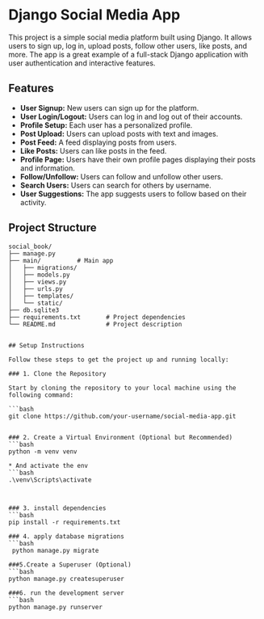 # Django Social Media App

This project is a simple social media platform built using Django. It allows users to sign up, log in, upload posts, follow other users, like posts, and more. The app is a great example of a full-stack Django application with user authentication and interactive features.

## Features

- **User Signup:** New users can sign up for the platform.
- **User Login/Logout:** Users can log in and log out of their accounts.
- **Profile Setup:** Each user has a personalized profile.
- **Post Upload:** Users can upload posts with text and images.
- **Post Feed:** A feed displaying posts from users.
- **Like Posts:** Users can like posts in the feed.
- **Profile Page:** Users have their own profile pages displaying their posts and information.
- **Follow/Unfollow:** Users can follow and unfollow other users.
- **Search Users:** Users can search for others by username.
- **User Suggestions:** The app suggests users to follow based on their activity.

## Project Structure

```plaintext
social_book/
├── manage.py
├── main/          # Main app
│   ├── migrations/
│   ├── models.py
│   ├── views.py
│   ├── urls.py
│   ├── templates/
│   └── static/
├── db.sqlite3
├── requirements.txt       # Project dependencies
└── README.md              # Project description


## Setup Instructions

Follow these steps to get the project up and running locally:

### 1. Clone the Repository

Start by cloning the repository to your local machine using the following command:

```bash
git clone https://github.com/your-username/social-media-app.git


### 2. Create a Virtual Environment (Optional but Recommended)
```bash
python -m venv venv

* And activate the env
```bash
.\venv\Scripts\activate



### 3. install dependencies
```bash
pip install -r requirements.txt

### 4. apply database migrations
```bash
 python manage.py migrate

###5.Create a Superuser (Optional)
```bash
python manage.py createsuperuser

###6. run the development server
```bash
python manage.py runserver
